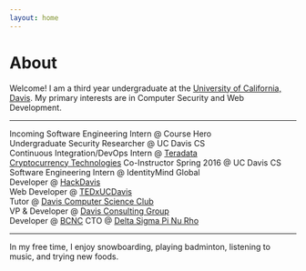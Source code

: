 ```yaml
---
layout: home
---
```

# About 

Welcome! I am a third year undergraduate at the [University of California, Davis](https://www.ucdavis.edu/). My primary interests are in Computer Security and Web Development.

---

Incoming Software Engineering Intern @ Course Hero<br>
Undergraduate Security Researcher @ UC Davis CS<br>
Continuous Integration/DevOps Intern @ [Teradata](http://www.teradata.com/?LangType=1033)<br> 
[Cryptocurrency Technologies](http://rylanschaeffer.github.io/resources/198FCourseSyllabus.pdf) Co-Instructor Spring 2016 @ UC Davis CS<br>
Software Engineering Intern @ IdentityMind Global<br>
Developer @ [HackDavis](http://hackdavis.io/)<br>
Web Developer @ [TEDxUCDavis](http://www.tedxucdavis.com/)<br>
Tutor @ [Davis Computer Science Club](https://daviscsclub.org/)<br>
VP &#38; Developer @ [Davis Consulting Group](http://davisconsultinggroup.org)<br>
Developer @ [BCNC](https://bcnclub.org)
CTO @ [Delta Sigma Pi Nu Rho](https://www.dsp-nurho.com)<br>

---

In my free time, I enjoy snowboarding, playing badminton, listening to music, and trying new foods. 
